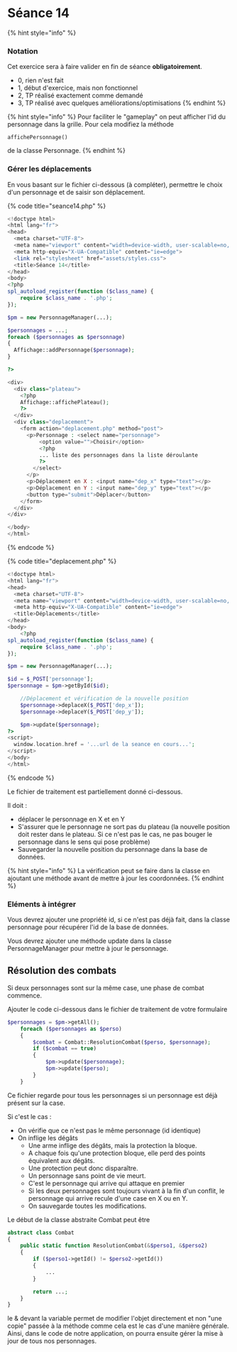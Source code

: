 # Séance 14

{% hint style="info" %}
### Notation

Cet exercice sera à faire valider en fin de séance **obligatoirement**.

* 0, rien n'est fait
* 1, début d'exercice, mais non fonctionnel
* 2, TP réalisé exactement comme demandé
* 3, TP réalisé avec quelques améliorations/optimisations
{% endhint %}

{% hint style="info" %}
Pour faciliter le "gameplay" on peut afficher l'id du personnage dans la grille. Pour cela modifiez la méthode 

```text
affichePersonnage()
```

 de la classe Personnage.
{% endhint %}

### Gérer les déplacements

En vous basant sur le fichier ci-dessous \(à compléter\), permettre le choix d'un personnage et de saisir son déplacement.

{% code title="seance14.php" %}
```php
<!doctype html>
<html lang="fr">
<head>
  <meta charset="UTF-8">
  <meta name="viewport" content="width=device-width, user-scalable=no, initial-scale=1.0, maximum-scale=1.0, minimum-scale=1.0">
  <meta http-equiv="X-UA-Compatible" content="ie=edge">
  <link rel="stylesheet" href="assets/styles.css">
  <title>Séance 14</title>
</head>
<body>
<?php
spl_autoload_register(function ($class_name) {
    require $class_name . '.php';
});

$pm = new PersonnageManager(...);

$personnages = ...;
foreach ($personnages as $personnage)
{
  Affichage::addPersonnage($personnage);
}

?>

<div>
  <div class="plateau">
    <?php
    Affichage::affichePlateau();
    ?>
  </div>
  <div class="deplacement">
    <form action="deplacement.php" method="post">
      <p>Personnage : <select name="personnage">
          <option value="">Choisir</option>
          <?php
          ... liste des personnages dans la liste déroulante
          ?>
        </select>
      </p>
      <p>Déplacement en X : <input name="dep_x" type="text"></p>
      <p>Déplacement en Y : <input name="dep_y" type="text"></p>
      <button type="submit">Déplacer</button>
    </form>
  </div>
</div>

</body>
</html>

```
{% endcode %}

{% code title="deplacement.php" %}
```php
<!doctype html>
<html lang="fr">
<head>
  <meta charset="UTF-8">
  <meta name="viewport" content="width=device-width, user-scalable=no, initial-scale=1.0, maximum-scale=1.0, minimum-scale=1.0">
  <meta http-equiv="X-UA-Compatible" content="ie=edge">
  <title>Déplacements</title>
</head>
<body>
    <?php
spl_autoload_register(function ($class_name) {
    require $class_name . '.php';
});

$pm = new PersonnageManager(...);

$id = $_POST['personnage'];
$personnage = $pm->getById($id);

    //Déplacement et vérification de la nouvelle position
    $personnage->deplaceX($_POST['dep_x']);
    $personnage->deplaceY($_POST['dep_y']);

    $pm->update($personnage);
?>
<script>
  window.location.href = '...url de la seance en cours...';
</script>
</body>
</html>

```
{% endcode %}

Le fichier de traitement est partiellement donné ci-dessous.

Il doit :

* déplacer le personnage en X et en Y
* S'assurer que le personnage ne sort pas du plateau \(la nouvelle position doit rester dans le plateau. Si ce n'est pas le cas, ne pas bouger le personnage dans le sens qui pose problème\)
* Sauvegarder la nouvelle position du personnage dans la base de données.

{% hint style="info" %}
La vérification peut se faire dans la classe en ajoutant une méthode avant de mettre à jour les coordonnées.
{% endhint %}

### Eléments à intégrer

Vous devrez ajouter une propriété id, si ce n'est pas déjà fait, dans la classe personnage pour récupérer l'id de la base de données.

Vous devrez ajouter une méthode update dans la classe PersonnageManager pour mettre à jour le personnage.

## Résolution des combats

Si deux personnages sont sur la même case, une phase de combat commence.

Ajouter le code ci-dessous dans le fichier de traitement de votre formulaire

```php
$personnages = $pm->getAll();
    foreach ($personnages as $perso)
    {
        $combat = Combat::ResolutionCombat($perso, $personnage);
        if ($combat == true)
        {
            $pm->update($personnage);
            $pm->update($perso);
        }
    }
```

Ce fichier regarde pour tous les personnages si un personnage est déjà présent sur la case.

Si c'est le cas :

* On vérifie que ce n'est pas le même personnage \(id identique\)
* On inflige les dégâts
  * Une arme inflige des dégâts, mais la protection la bloque. 
  * A chaque fois qu'une protection bloque, elle perd des points équivalent aux dégâts.
  * Une protection peut donc disparaître.
  * Un personnage sans point de vie meurt.
  * C'est le personnage qui arrive qui attaque en premier
  * Si les deux personnages sont toujours vivant à la fin d'un conflit, le personnage qui arrive recule d'une case en X ou en Y. 
  * On sauvegarde toutes les modifications.

Le début de la classe abstraite Combat peut être

```php
abstract class Combat
{
    public static function ResolutionCombat(&$perso1, &$perso2)
    {
        if ($perso1->getId() != $perso2->getId())
        {
            ...
        }

        return ...;
    }
}
```

le & devant la variable permet de modifier l'objet directement et non "une copie" passée à la méthode comme cela est le cas d'une manière générale. Ainsi, dans le code de notre application, on pourra ensuite gérer la mise à jour de tous nos personnages.

